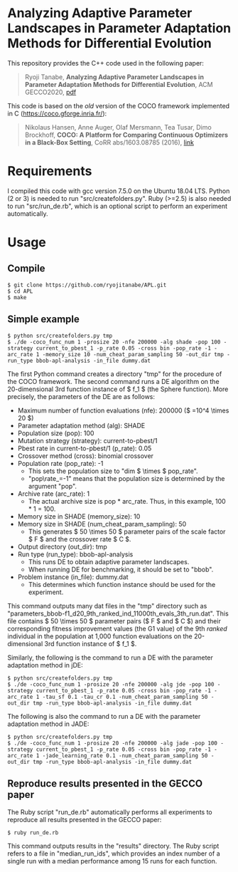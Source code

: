 # Analyzing Adaptive Parameter Landscapes in Parameter Adaptation Methods for Differential Evolution 

This repository provides the C++ code used in the following paper:

> Ryoji Tanabe, **Analyzing Adaptive Parameter Landscapes in Parameter Adaptation Methods for Differential Evolution**, ACM GECCO2020, [pdf](https://ryojitanabe.github.io/pdf/t-gecco2020.pdf)

This code is based on the *old* version of the COCO framework implemented in C (https://coco.gforge.inria.fr/):

> Nikolaus Hansen, Anne Auger, Olaf Mersmann, Tea Tusar, Dimo Brockhoff, **COCO: A Platform for Comparing Continuous Optimizers in a Black-Box Setting**, CoRR abs/1603.08785 (2016), [link](https://arxiv.org/abs/1603.08785)

# Requirements

I compiled this code with gcc version 7.5.0 on the Ubuntu 18.04 LTS. Python (2 or 3) is needed to run "src/createfolders.py". Ruby (>=2.5) is also needed to run "src/run_de.rb", which is an optional script to perform an experiment automatically.

# Usage

## Compile

```
$ git clone https://github.com/ryojitanabe/APL.git
$ cd APL
$ make
```

## Simple example

```
$ python src/createfolders.py tmp 
$ ./de -coco_func_num 1 -prosize 20 -nfe 200000 -alg shade -pop 100 -strategy current_to_pbest_1 -p_rate 0.05 -cross bin -pop_rate -1 -arc_rate 1 -memory_size 10 -num_cheat_param_sampling 50 -out_dir tmp -run_type bbob-apl-analysis -in_file dummy.dat
```

The first Python command creates a directory "tmp" for the procedure of the COCO framework. The second command runs a DE algorithm on the 20-dimensional 3rd function instance of $ f_1 $ (the Sphere function). More precisely, the parameters of the DE are as follows:

- Maximum number of function evaluations (nfe): 200000 ($ =10^4 \times 20 $)
- Parameter adaptation method (alg): SHADE
- Population size (pop): 100
- Mutation strategy (strategy): current-to-pbest/1
- Pbest rate in current-to-pbest/1 (p\_rate): 0.05
- Crossover method (cross): binomial crossover
- Population rate (pop\_rate): -1
    - This sets the population size to "dim $ \times $ pop\_rate".
	- "pop\rate_=-1" means that the population size is determined by the argument "pop". 
- Archive rate (arc\_rate): 1
    - The actual archive size is pop * arc\_rate. Thus, in this example, 100 * 1 = 100.
- Memory size in SHADE (memory\_size): 10
- Memory size in SHADE (num\_cheat\_param\_sampling): 50
    - This generates $ 50 \times 50 $ parameter pairs of the scale factor $ F $ and the crossover rate $ C $.
- Output directory (out_dir):  tmp
- Run type (run\_type): bbob-apl-analysis
    - This runs DE to obtain adaptive parameter landscapes.
	- When running DE for benchmarking, it should be set to "bbob".
- Problem instance (in\_file): dummy.dat
	- This determines which function instance should be used for the experiment.

This command outputs many dat files in the "tmp" directory such as "parameters\_bbob-f1\_d20\_9th\_ranked\_ind\_11000th\_evals\_3th\_run.dat". This file contains $ 50 \times 50 $ parameter pairs ($ F $ and $ C $) and their corresponding fitness improvement values (the G1 value) of the 9th *ranked* individual in the population at 1,000 function evaluations on the 20-dimensional 3rd function instance of $ f_1 $.
 
Similarly, the following is the command to run a DE with the parameter adaptation method in jDE:

```
$ python src/createfolders.py tmp 
$ ./de -coco_func_num 1 -prosize 20 -nfe 200000 -alg jde -pop 100 -strategy current_to_pbest_1 -p_rate 0.05 -cross bin -pop_rate -1 -arc_rate 1 -tau_sf 0.1 -tau_cr 0.1 -num_cheat_param_sampling 50 -out_dir tmp -run_type bbob-apl-analysis -in_file dummy.dat
```

The following is also the command to run a DE with the parameter adaptation method in JADE:

```
$ python src/createfolders.py tmp 
$ ./de -coco_func_num 1 -prosize 20 -nfe 200000 -alg jade -pop 100 -strategy current_to_pbest_1 -p_rate 0.05 -cross bin -pop_rate -1 -arc_rate 1 -jade_learning_rate 0.1 -num_cheat_param_sampling 50 -out_dir tmp -run_type bbob-apl-analysis -in_file dummy.dat
```

## Reproduce results presented in the GECCO paper

The Ruby script "run_de.rb" automatically performs all experiments to reproduce all results presented in the GECCO paper:

```
$ ruby run_de.rb
```

This command outputs results in the "results" directory. The Ruby script refers to a file in "median_run_ids", which provides an index number of a single run with a median performance among 15 runs for each function.
